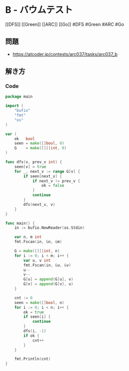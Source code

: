 # B - バウムテスト
[[DFS]] [[Green]] [[ARC]] [[Go]]
#DFS #Green #ARC #Go 

## 問題
- https://atcoder.jp/contests/arc037/tasks/arc037_b

## 解き方
### Code
```go
package main

import (
	"bufio"
	"fmt"
	"os"
)

var (
	ok   bool
	seen = make([]bool, 0)
	G    = make([][]int, 0)
)

func dfs(v, prev_v int) {
	seen[v] = true
	for _, next_v := range G[v] {
		if seen[next_v] {
			if next_v != prev_v {
				ok = false
			}
			continue
		}
		dfs(next_v, v)
	}
}

func main() {
	in := bufio.NewReader(os.Stdin)

	var n, m int
	fmt.Fscan(in, &n, &m)

	G = make([][]int, n)
	for i := 0; i < m; i++ {
		var u, v int
		fmt.Fscan(in, &u, &v)
		u--
		v--
		G[u] = append(G[u], v)
		G[v] = append(G[v], u)
	}

	cnt := 0
	seen = make([]bool, n)
	for i := 0; i < n; i++ {
		ok = true
		if seen[i] {
			continue
		}
		dfs(i, -1)
		if ok {
			cnt++
		}
	}

	fmt.Println(cnt)
}
```